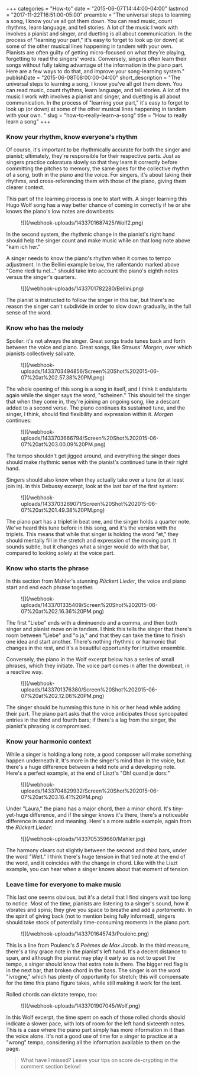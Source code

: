 +++
categories = "How-to"
date = "2015-06-07T14:44:00-04:00"
lastmod = "2017-11-22T16:51:00-05:00"
preamble = "The universal steps to learning a song, I know you've all got them down. You can read music, count rhythms, learn language, and tell stories. A lot of the music I work with involves a pianist and singer, and duetting is all about communication. In the process of \"learning your part,\" it's easy to forget to look up (or down) at some of the other musical lines happening in tandem with your own. Pianists are often guilty of getting micro-focused on what they're playing, forgetting to read the singers' words. Conversely, singers often learn their songs without fully taking advantage of the information in the piano part. Here are a few ways to do that, and improve your song-learning system."
publishDate = "2015-06-08T08:00:00-04:00"
short_description = "The universal steps to learning a song, I know you've all got them down. You can read music, count rhythms, learn language, and tell stories. A lot of the music I work with involves a pianist and singer, and duetting is all about communication. In the process of \"learning your part,\" it's easy to forget to look up (or down) at some of the other musical lines happening in tandem with your own. "
slug = "how-to-really-learn-a-song"
title = "How to really learn a song"
+++

### Know your rhythm, know everyone's rhythm

Of course, it's important to be rhythmically accurate for both the singer and pianist; ultimately, they're responsible for their respective parts. Just as singers practice coloratura slowly so that they learn it correctly before committing the pitches to memory, the same goes for the collective rhythm of a song, both in the piano and the voice. For singers, it's about taking their rhythms, and cross-referencing them with those of the piano, giving them clearer context.

This part of the learning process is one to start with. A singer learning this Hugo Wolf song has a way better chance of coming in correctly if he or she knows the piano's low notes are downbeats:

<figure data-type="image">
![](/webhook-uploads/1433701687425/Wolf2.png)
</figure>

In the second system, the rhythmic change in the pianist's right hand should help the singer count and make music while on that long note above "kam ich her."

A singer needs to know the piano's rhythm when it comes to tempo adjustment. In the Bellini example below, the rallentando marked above "Come riedi tu nel..." should take into account the piano's eighth notes versus the singer's quarters.

<figure data-type="image">
![](/webhook-uploads/1433701782280/Bellini.png)
</figure>

The pianist is instructed to follow the singer in this bar, but there's no reason the singer can't subdivide in order to slow down gradually, in the full sense of the word.

### Know who has the melody

Spoiler: it's not always the singer. Great songs trade tunes back and forth between the voice and piano. Great songs, like Strauss' *Morgen*, over which pianists collectively salivate. 

<figure data-type="image">
![](/webhook-uploads/1433703494856/Screen%20Shot%202015-06-07%20at%202.57.38%20PM.png)
</figure>

The whole opening of this song is a song in itself, and I think it ends/starts again while the singer says the word, "scheinen." This should tell the singer that when they come in, they're joining an ongoing song, like a descant added to a second verse. The piano continues its sustained tune, and the singer, I think, should find flexibility and expression within it. *Morgen* continues:

<figure data-type="image">
![](/webhook-uploads/1433703666794/Screen%20Shot%202015-06-07%20at%203.00.09%20PM.png)
</figure>

The tempo shouldn't get jigged around, and everything the singer does should make rhythmic sense with the pianist's continued tune in their right hand.

Singers should also know when they actually take over a tune (or at least join in). In this Debussy excerpt, look at the last bar of the first system:

<figure data-type="image">
![](/webhook-uploads/1433703269071/Screen%20Shot%202015-06-07%20at%201.49.38%20PM.png)
</figure>

The piano part has a triplet in beat one, and the singer holds a quarter note. We've heard this tune before in this song, and it's the version with the triplets. This means that while that singer is holding the word "et," they should mentally fill in the stretch and expression of the moving part. It sounds subtle, but it changes what a singer would do with that bar, compared to looking solely at the voice part.

### Know who starts the phrase

In this section from Mahler's stunning *Rückert Lieder*, the voice and piano start and end each phrase together. 

<figure data-type="image">
![](/webhook-uploads/1433701335409/Screen%20Shot%202015-06-07%20at%202.16.36%20PM.png)
</figure>

The first "Liebe" ends with a diminuendo and a comma, and then both singer and pianist move on in tandem. I think this tells the singer that there's room between "Liebe" and "o ja," and that they can take the time to finish one idea and start another. There's nothing rhythmic or harmonic that changes in the rest, and it's a beautiful opportunity for intuitive ensemble.

Conversely, the piano in the Wolf excerpt below has a series of small phrases, which they initiate. The voice part comes in after the downbeat, in a reactive way. 

<figure data-type="image">
![](/webhook-uploads/1433701376380/Screen%20Shot%202015-06-07%20at%202.12.06%20PM.png)
</figure>

The singer should be humming this tune in his or her head while adding their part. The piano part asks that the voice anticipates those syncopated entries in the third and fourth bars; if there's a lag from the singer, the pianist's phrasing is compromised.

### Know your harmonic context

While a singer is holding a long note, a good composer will make something happen underneath it. It's more in the singer's mind than in the voice, but there's a huge difference between a held note and a developing note. Here's a perfect example, at the end of Liszt's "Oh! quand je dors:"

<figure data-type="image">
![](/webhook-uploads/1433704829932/Screen%20Shot%202015-06-07%20at%203.16.41%20PM.png)
</figure>

Under "Laura," the piano has a major chord, then a minor chord. It's tiny-yet-huge difference, and if the singer knows it's there, there's a noticeable difference in sound and meaning. Here's a more subtle example, again from the *Rückert Lieder*:

<figure data-type="image">
![](/webhook-uploads/1433705359680/Mahler.jpg)
</figure>

The harmony clears out slightly between the second and third bars, under the word "Welt." I think there's huge tension in that tied note at the end of the word, and it coincides with the change in chord. Like with the Liszt example, you can hear when a singer knows about that moment of tension.

### Leave time for everyone to make music

This last one seems obvious, but it's a detail that I find singers wait too long to notice. Most of the time, pianists are listening to a singer's sound, how it vibrates and spins; they give you space to breathe and add a *portamento*. In the spirit of giving back (not to mention being fully informed), singers should take stock of potentially time-consuming moments in the piano part. 

<figure data-type="image">
![](/webhook-uploads/1433701645743/Poulenc.png)
</figure>

This is a line from Poulenc's *5 Poèmes de Max Jacob*. In the third measure, there's a tiny grace note in the pianist's left hand. It's a decent distance to span, and although the pianist may play it early so as not to upset the tempo, a singer should know that extra note is there. The bigger red flag is in the next bar, that broken chord in the bass. The singer is on the word "ivrogne," which has plenty of opportunity for stretch; this will compensate for the time this piano figure takes, while still making it work for the text.

Rolled chords can dictate tempo, too:

<figure data-type="image">
![](/webhook-uploads/1433701907045/Wolf.png)
</figure>

In this Wolf excerpt, the time spent on each of those rolled chords should indicate a slower pace, with lots of room for the left hand sixteenth notes. This is a case where the piano part simply has more information in it than the voice alone. It's not a good use of time for a singer to practice at a "wrong" tempo, considering all the information available to them on the page.

> What have I missed? Leave your tips on score de-crypting in the comment section below!
